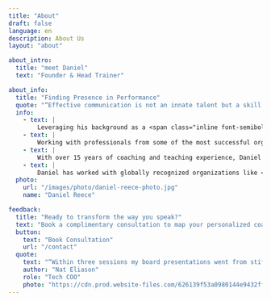 ```yaml
---
title: "About"
draft: false
language: en
description: About Us
layout: "about"

about_intro:
  title: "meet Daniel"
  text: "Founder & Head Trainer"

about_info:
  title: "Finding Presence in Performance"
  quote: "“Effective communication is not an innate talent but a skill that one develops through dedicated practice.”"
  info:
    - text: |
        Leveraging his background as a <span class="inline font-semibold bg-gold-gradient">performer</span>, Daniel Reece partners with <span class="inline font-semibold bg-gold-gradient">C-suite executives worldwide</span> to refine their communication skills, tailoring the work to each client’s specific industry and needs.
    - text: |
        Working with professionals from some of the most successful organizations in politics, finance, sales, legal, tech, healthcare, and more, Daniel's approach integrates <span class="inline font-semibold bg-gold-gradient">performing arts fundamentals with cognitive analysis rooted in neuroscience</span> to equip clients with the techniques and structure to communicate with confidence.
    - text: |
        With over 15 years of coaching and teaching experience, Daniel blends behavioral insights and leadership training to develop impactful communication strategies for his clients. His expertise spans areas such as <span class="inline font-semibold bg-gold-gradient">presentation performance, executive presence, managing speaking anxiety, storytelling, and vocal enhancement</span>. Whether helping professionals prepare for high-stakes presentations or navigate challenging conversations, Daniel's methods create an authentic and dynamic delivery style tailored to each individual.
    - text: |
        Daniel has worked with globally recognized organizations like <span class="inline font-semibold bg-gold-gradient">Google, Netflix, Goldman Sachs, and AstraZeneca</span>, and he holds an <span class="inline font-semibold bg-gold-gradient">MFA from Yale University</span>. In addition to his coaching, Daniel continues to perform on <span class="inline font-semibold bg-gold-gradient">both stage and screen</span>, bringing a unique performer’s perspective to his clients’ growth.
  photo:
    url: "/images/photo/daniel-reece-photo.jpg"
    name: "Daniel Reece"

feedback:
  title: "Ready to transform the way you speak?"
  text: "Book a complimentary consultation to map your personalized coaching plan."
  button:
    text: "Book Consultation"
    url: "/contact"
  quote:
    text: "“Within three sessions my board presentations went from stiff to standout. Dan’s guidance gave me the confidence to own the room.”"
    author: "Nat Eliason"
    role: "Tech COO"
    photo: "https://cdn.prod.website-files.com/626139f53a0980144e9432ff/626139f53a09803f57943386_Nat-Eliason.avif"
---
```

